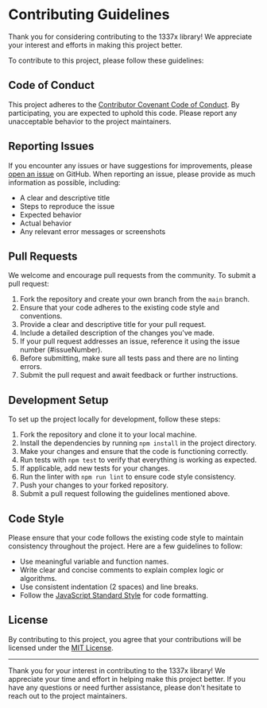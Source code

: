 # Contributing Guidelines

Thank you for considering contributing to the 1337x library! We appreciate your interest and efforts in making this project better.

To contribute to this project, please follow these guidelines:

## Code of Conduct

This project adheres to the [Contributor Covenant Code of Conduct](CODE_OF_CONDUCT.md). By participating, you are expected to uphold this code. Please report any unacceptable behavior to the project maintainers.

## Reporting Issues

If you encounter any issues or have suggestions for improvements, please [open an issue](https://github.com/ravindudil5han/1337x/issues) on GitHub. When reporting an issue, please provide as much information as possible, including:

- A clear and descriptive title
- Steps to reproduce the issue
- Expected behavior
- Actual behavior
- Any relevant error messages or screenshots

## Pull Requests

We welcome and encourage pull requests from the community. To submit a pull request:

1. Fork the repository and create your own branch from the `main` branch.
2. Ensure that your code adheres to the existing code style and conventions.
3. Provide a clear and descriptive title for your pull request.
4. Include a detailed description of the changes you've made.
5. If your pull request addresses an issue, reference it using the issue number (#issueNumber).
6. Before submitting, make sure all tests pass and there are no linting errors.
7. Submit the pull request and await feedback or further instructions.

## Development Setup

To set up the project locally for development, follow these steps:

1. Fork the repository and clone it to your local machine.
2. Install the dependencies by running `npm install` in the project directory.
3. Make your changes and ensure that the code is functioning correctly.
4. Run tests with `npm test` to verify that everything is working as expected.
5. If applicable, add new tests for your changes.
6. Run the linter with `npm run lint` to ensure code style consistency.
7. Push your changes to your forked repository.
8. Submit a pull request following the guidelines mentioned above.

## Code Style

Please ensure that your code follows the existing code style to maintain consistency throughout the project. Here are a few guidelines to follow:

- Use meaningful variable and function names.
- Write clear and concise comments to explain complex logic or algorithms.
- Use consistent indentation (2 spaces) and line breaks.
- Follow the [JavaScript Standard Style](https://standardjs.com/) for code formatting.

## License

By contributing to this project, you agree that your contributions will be licensed under the [MIT License](LICENSE).

---

Thank you for your interest in contributing to the 1337x library! We appreciate your time and effort in helping make this project better. If you have any questions or need further assistance, please don't hesitate to reach out to the project maintainers.

